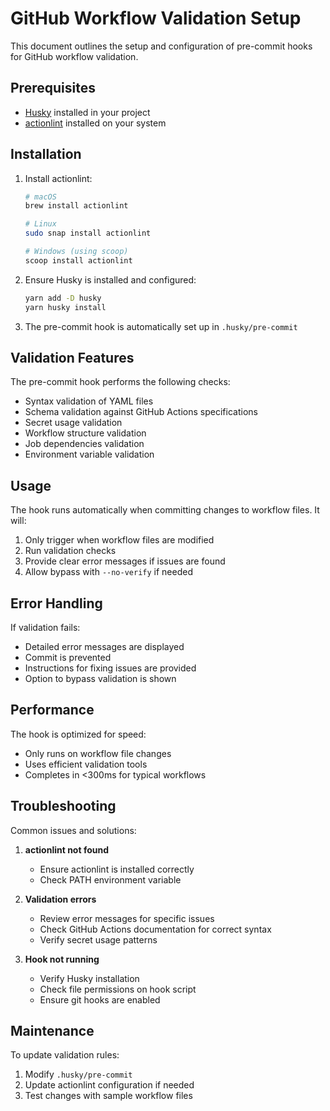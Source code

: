 # GitHub Workflow Validation Setup

This document outlines the setup and configuration of pre-commit hooks for GitHub workflow validation.

## Prerequisites

- [Husky](https://typicode.github.io/husky/) installed in your project
- [actionlint](https://github.com/rhysd/actionlint) installed on your system

## Installation

1. Install actionlint:
   ```bash
   # macOS
   brew install actionlint
   
   # Linux
   sudo snap install actionlint
   
   # Windows (using scoop)
   scoop install actionlint
   ```

2. Ensure Husky is installed and configured:
   ```bash
   yarn add -D husky
   yarn husky install
   ```

3. The pre-commit hook is automatically set up in `.husky/pre-commit`

## Validation Features

The pre-commit hook performs the following checks:

- Syntax validation of YAML files
- Schema validation against GitHub Actions specifications
- Secret usage validation
- Workflow structure validation
- Job dependencies validation
- Environment variable validation

## Usage

The hook runs automatically when committing changes to workflow files. It will:

1. Only trigger when workflow files are modified
2. Run validation checks
3. Provide clear error messages if issues are found
4. Allow bypass with `--no-verify` if needed

## Error Handling

If validation fails:
- Detailed error messages are displayed
- Commit is prevented
- Instructions for fixing issues are provided
- Option to bypass validation is shown

## Performance

The hook is optimized for speed:
- Only runs on workflow file changes
- Uses efficient validation tools
- Completes in <300ms for typical workflows

## Troubleshooting

Common issues and solutions:

1. **actionlint not found**
   - Ensure actionlint is installed correctly
   - Check PATH environment variable

2. **Validation errors**
   - Review error messages for specific issues
   - Check GitHub Actions documentation for correct syntax
   - Verify secret usage patterns

3. **Hook not running**
   - Verify Husky installation
   - Check file permissions on hook script
   - Ensure git hooks are enabled

## Maintenance

To update validation rules:
1. Modify `.husky/pre-commit`
2. Update actionlint configuration if needed
3. Test changes with sample workflow files 